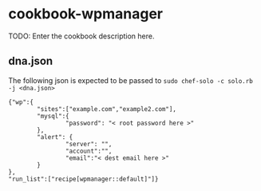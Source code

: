 # cookbook-wpmanager

TODO: Enter the cookbook description here.

## dna.json
The following json is expected to be passed to `sudo chef-solo -c solo.rb -j <dna.json>`
```
{"wp":{
        "sites":["example.com","example2.com"],
        "mysql":{
                "password": "< root password here >"
        },
        "alert": {
                "server": "",
                "account":"",
                "email":"< dest email here >"
        }
},
"run_list":["recipe[wpmanager::default]"]}
```
